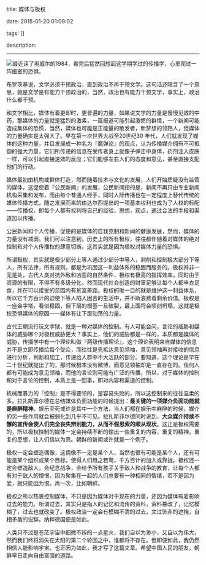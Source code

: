 title: 媒体与极权

date: 2015-01-20 01:09:02

tags: []

description: 

---
![](http://susefood.u.qiniudn.com/gutou.jpg)最近读了奥威尔的1984，看完后猛然回想起这学期学过的传播学，心里爬过一阵细密的恐惧。

布罗茨基说，文学必须干预政治，直到政治不再干预文学。这句话还暗含了一个意思，就是文学是有能力干预政治的，当然，政治也有能力干预文学，事实上，政治什么都干预。

和文学相比，媒体有着更即时，更普遍的力量，如果说文学的力量是慢慢见效的中药，那媒体的力量就是猛烈的激素，一篇报道可能引起激愤的群情，一个新闻可能造成集体的恐慌，当然，媒体也可能是正能量的散发者，新梦想的领路人，但媒体的力量确实是太强大了。早在第一次世界大战至20世纪30 年代，人们就发现了媒体的这种力量，并且发展成一种名为『魔弹论』的观点，认为传播媒介拥有不可抵御的强大力量，它们所传递的信息在受传者身上就像子弹击中身体，药剂注入皮肤一样，可以引起直接速效的反应；它们能够左右人们的态度和意见，甚至直接支配他们的行动。

媒体最初由机构或群体打造，然而随着技术与文化的发展，人们开始质疑没有监管的媒体，这促使着『公民新闻』的发展，公民新闻指的是，新闻不再只由专业新闻机构采集和发布，而由每个普通人经手，同时人际传播也在一定程度上替代传统的媒体传播方式，随之发展而来的由达尔西提出的一项基本权利也成为了人权的标配——传播权，即每个人都有权利将自己的经验，思想，观点，通过合法的手段和渠道加以传播。

公民新闻和个人传播，促使的是媒体的自我克制和新闻的健康发展，然而，媒体的力量没有减弱。我们可以注意到，历史上的所有极权，往往都伴随着对媒体的绝对控制和对个人传播权的肆意切断。这其实就是因为极权对媒体力量的恐惧。

所谓极权，其实就是极少部分上等人通过少部分中等人，剥削和控制极大部分下等人，所有法律，所有规则，都是为巩固这一利益体系的稳固而服务的。极权并非一无是处，古代人类对抗外敌和凶恶的自然条件，极权有极高的指挥效率，同时由于资源的有限，不得不有多级分化。然而现代社会创造的财富足够让每个人都丰衣足食，并在可以接受的范围内有贫富差距。极权的唯一目的就是维护这一利益体系，所以它千方百计的迫使下等人陷入困苦的生活中，并不断浪费着剩余价值。极权是一座金字塔，看似稳固，但下层的根基一旦破裂，最上面将会顷刻坍塌，这就是极权恐惧媒体的原因——媒体有让下层动荡的力量。

古代王朝流行玩文字狱，就是一种对媒体的控制。有人可能会问，言论的威胁和媒体的威胁哪个对极权威胁更大？事实上，他们的威胁都是一样的，本质都是媒体的威胁，传播学中有一个理论叫做『两级传播理论』，这个理论表明来自媒体的信息并不是立即传播给每个受众，而往往是先抵达意见领袖，意见领袖再对接收的信息进行分析，判断和加工，传递给人群中不大活跃的部分。要知道，这个理论是早在二十世纪就提出了的，那时候根本没有微博，而意见领袖却是一直存在的。任何人都有可能成为意见领袖，而他的言论则可能有广泛的传播，所以，对于媒体的控制和对于言论的控制，本质上是一回事，即对内容和渠道的控制。

机械而暴力的『控制』是不得要领的，是容易失败的，所以这控制来的往往温柔的多。拉扎斯菲尔德在总结媒体负面功能的时候提出：**最关键的一项媒介负面功能就是麻醉精神**。娱乐至死或许是其中一个方法，当人们都在娱乐中麻醉的时候，媒介的另一些作用就会被弱化到几乎不可见。拉扎斯菲尔德同时说到，**大众媒介持续不懈的宣传会使人们完全丧失辨别能力，从而不假思索的顺从现状**。这正是极权需要的，所以极权控制的媒体一定会持续不断的输出一些重复的内容，重复的精神，重复的思想，让人们信以为真。朝鲜的新闻或许就是一个例子。

极权一定会塑造偶像，这偶像不一定是某个人，当然也很有可能是某个人，还有可能是某个组织或某个目标，使得人们趋之若鹜，千方百计的加入或靠拢。极权还一定会塑造敌人，会纪念战争，会给予所有孩子关于敌人和战争的教育，让每个人都有对于敌人的憎恨，因为聚集在一起的人们总要有一种相同的情绪，若不是因为爱，就只能因为恨。再一次，比如朝鲜。

极权之所以热衷控制媒体，不只是因为媒体对于现在的力量，还因为媒体有着影响过去的能力。所谓过去，其实只是指人的记忆和流传的资料，资料篡改了，记忆模糊了，过去也就改变了。极权政治一定会有模糊不清的过去，文过饰非的遮掩，自相矛盾的说辞。纳粹德国便是如此。

人类只不过是苍茫宇宙中细微不辨的一点星火，我们自以为渺小，又自以为伟大，然而我们终将消失在太阳的第二个轮回之中，谁都将不存在。但即便如此，我仍然相信人能影响宇宙。也正因为如此，我才写了这篇文章。希望中国人民的朋友，朝鲜早日走向自由富强的道路。

 

 
